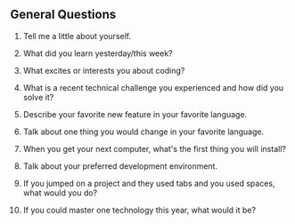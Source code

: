 ## General Questions


1. Tell me a little about yourself.

1. What did you learn yesterday/this week?

1. What excites or interests you about coding?

1. What is a recent technical challenge you experienced and how did you solve it?

1. Describe your favorite new feature in your favorite language.

1. Talk about one thing you would change in your favorite language.

1. When you get your next computer, what's the first thing you will install?

1. Talk about your preferred development environment.

1. If you jumped on a project and they used tabs and you used spaces, what would you do?

1. If you could master one technology this year, what would it be?
